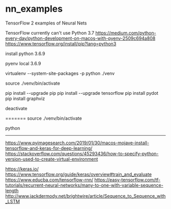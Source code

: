 # nn_examples
TensorFlow 2 examples of Neural Nets


TensorFlow currently can't use Python 3.7
https://medium.com/python-every-day/python-development-on-macos-with-pyenv-2509c694a808
https://www.tensorflow.org/install/pip?lang=python3

install python 3.6.9

pyenv local 3.6.9

virtualenv --system-site-packages -p python ./venv

source ./venv/bin/activate

pip install --upgrade pip
pip install --upgrade tensorflow
pip install pydot
pip install graphviz

deactivate

=======
source ./venv/bin/activate

python 

---------
https://www.pyimagesearch.com/2019/01/30/macos-mojave-install-tensorflow-and-keras-for-deep-learning/
https://stackoverflow.com/questions/45293436/how-to-specify-python-version-used-to-create-virtual-environment


https://keras.io/
https://www.tensorflow.org/guide/keras/overview#train_and_evaluate
https://www.educba.com/tensorflow-rnn/
https://easy-tensorflow.com/tf-tutorials/recurrent-neural-networks/many-to-one-with-variable-sequence-length
http://www.jackdermody.net/brightwire/article/Sequence_to_Sequence_with_LSTM





